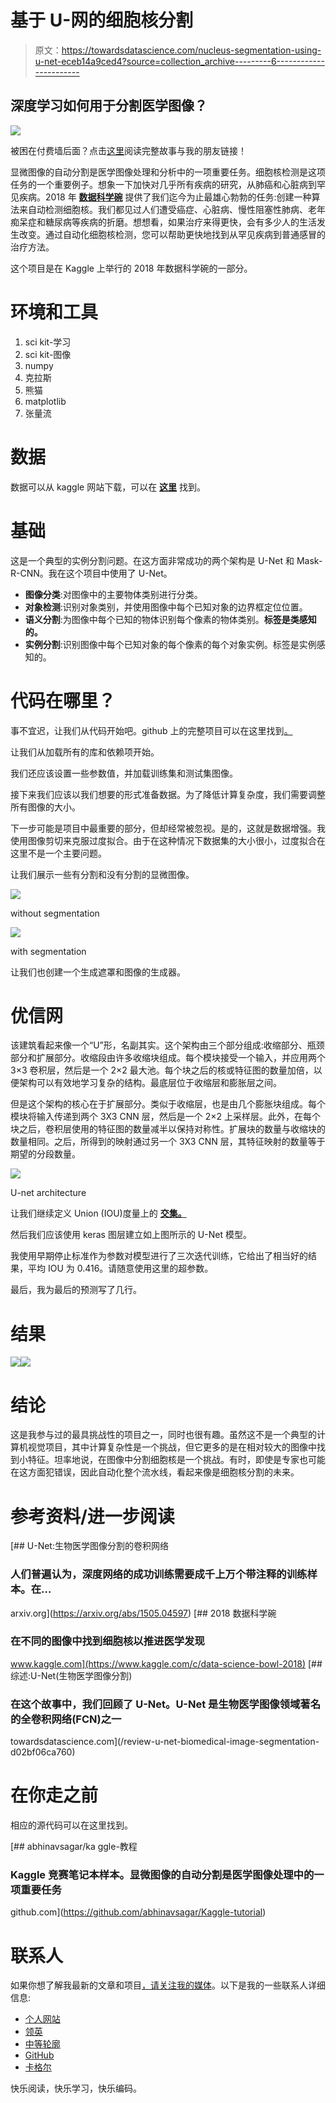 # 基于 U-网的细胞核分割

> 原文：<https://towardsdatascience.com/nucleus-segmentation-using-u-net-eceb14a9ced4?source=collection_archive---------6----------------------->

## 深度学习如何用于分割医学图像？

![](img/891749648751b4217a5d5cad404d65a2.png)

被困在付费墙后面？点击[这里](https://medium.com/p/nucleus-segmentation-using-u-net-eceb14a9ced4?source=email-c3f5233f3441--writer.postDistributed&sk=881ef594402fb347d56e1c12f077732d)阅读完整故事与我的朋友链接！

显微图像的自动分割是医学图像处理和分析中的一项重要任务。细胞核检测是这项任务的一个重要例子。想象一下加快对几乎所有疾病的研究，从肺癌和心脏病到罕见疾病。2018 年 [**数据科学碗**](https://www.kaggle.com/c/data-science-bowl-2018) 提供了我们迄今为止最雄心勃勃的任务:创建一种算法来自动检测细胞核。我们都见过人们遭受癌症、心脏病、慢性阻塞性肺病、老年痴呆症和糖尿病等疾病的折磨。想想看，如果治疗来得更快，会有多少人的生活发生改变。通过自动化细胞核检测，您可以帮助更快地找到从罕见疾病到普通感冒的治疗方法。

这个项目是在 Kaggle 上举行的 2018 年数据科学碗的一部分。

# 环境和工具

1.  sci kit-学习
2.  sci kit-图像
3.  numpy
4.  克拉斯
5.  熊猫
6.  matplotlib
7.  张量流

# 数据

数据可以从 kaggle 网站下载，可以在 [**这里**](https://www.kaggle.com/c/data-science-bowl-2018/data) 找到。

# 基础

这是一个典型的实例分割问题。在这方面非常成功的两个架构是 U-Net 和 Mask-R-CNN。我在这个项目中使用了 U-Net。

*   **图像分类**:对图像中的主要物体类别进行分类。
*   **对象检测**:识别对象类别，并使用图像中每个已知对象的边界框定位位置。
*   **语义分割**:为图像中每个已知的物体识别每个像素的物体类别。**标签是类感知的。**
*   **实例分割**:识别图像中每个已知对象的每个像素的每个对象实例。标签是实例感知的。

# 代码在哪里？

事不宜迟，让我们从代码开始吧。github 上的完整项目可以在这里找到[。](https://github.com/abhinavsagar/Kaggle-tutorial)

让我们从加载所有的库和依赖项开始。

我们还应该设置一些参数值，并加载训练集和测试集图像。

接下来我们应该以我们想要的形式准备数据。为了降低计算复杂度，我们需要调整所有图像的大小。

下一步可能是项目中最重要的部分，但却经常被忽视。是的，这就是数据增强。我使用图像剪切来克服过度拟合。由于在这种情况下数据集的大小很小，过度拟合在这里不是一个主要问题。

让我们展示一些有分割和没有分割的显微图像。

![](img/5ec9f68202fd00b69f42d1e713310677.png)

without segmentation

![](img/d5ea09e494c1c8d74c5c5c972ddc9da6.png)

with segmentation

让我们也创建一个生成遮罩和图像的生成器。

# 优信网

该建筑看起来像一个“U”形，名副其实。这个架构由三个部分组成:收缩部分、瓶颈部分和扩展部分。收缩段由许多收缩块组成。每个模块接受一个输入，并应用两个 3×3 卷积层，然后是一个 2×2 最大池。每个块之后的核或特征图的数量加倍，以便架构可以有效地学习复杂的结构。最底层位于收缩层和膨胀层之间。

但是这个架构的核心在于扩展部分。类似于收缩层，也是由几个膨胀块组成。每个模块将输入传递到两个 3X3 CNN 层，然后是一个 2×2 上采样层。此外，在每个块之后，卷积层使用的特征图的数量减半以保持对称性。扩展块的数量与收缩块的数量相同。之后，所得到的映射通过另一个 3X3 CNN 层，其特征映射的数量等于期望的分段数量。

![](img/a22af3ea5dfdb6f7f87fa6cd9a40c28c.png)

U-net architecture

让我们继续定义 Union (IOU)度量上的 [**交集。**](https://en.wikipedia.org/wiki/Jaccard_index)

然后我们应该使用 keras 图层建立如上图所示的 U-Net 模型。

我使用早期停止标准作为参数对模型进行了三次迭代训练，它给出了相当好的结果，平均 IOU 为 0.416。请随意使用这里的超参数。

最后，我为最后的预测写了几行。

# 结果

![](img/3aa0e9d25410af9318906e4f9061b048.png)![](img/dba6f2004e9afc17054e75baa020282b.png)

# 结论

这是我参与过的最具挑战性的项目之一，同时也很有趣。虽然这不是一个典型的计算机视觉项目，其中计算复杂性是一个挑战，但它更多的是在相对较大的图像中找到小特征。坦率地说，在图像中分割细胞核是一个挑战。有时，即使是专家也可能在这方面犯错误，因此自动化整个流水线，看起来像是细胞核分割的未来。

# 参考资料/进一步阅读

 [## U-Net:生物医学图像分割的卷积网络

### 人们普遍认为，深度网络的成功训练需要成千上万个带注释的训练样本。在…

arxiv.org](https://arxiv.org/abs/1505.04597) [](https://www.kaggle.com/c/data-science-bowl-2018) [## 2018 数据科学碗

### 在不同的图像中找到细胞核以推进医学发现

www.kaggle.com](https://www.kaggle.com/c/data-science-bowl-2018) [](/review-u-net-biomedical-image-segmentation-d02bf06ca760) [## 综述:U-Net(生物医学图像分割)

### 在这个故事中，我们回顾了 U-Net。U-Net 是生物医学图像领域著名的全卷积网络(FCN)之一

towardsdatascience.com](/review-u-net-biomedical-image-segmentation-d02bf06ca760) 

# 在你走之前

相应的源代码可以在这里找到。

[](https://github.com/abhinavsagar/Kaggle-tutorial) [## abhinavsagar/ka ggle-教程

### Kaggle 竞赛笔记本样本。显微图像的自动分割是医学图像处理中的一项重要任务

github.com](https://github.com/abhinavsagar/Kaggle-tutorial) 

# 联系人

如果你想了解我最新的文章和项目[，请关注我的媒体](https://medium.com/@abhinav.sagar)。以下是我的一些联系人详细信息:

*   [个人网站](https://abhinavsagar.github.io)
*   [领英](https://in.linkedin.com/in/abhinavsagar4)
*   [中等轮廓](https://medium.com/@abhinav.sagar)
*   [GitHub](https://github.com/abhinavsagar)
*   [卡格尔](https://www.kaggle.com/abhinavsagar)

快乐阅读，快乐学习，快乐编码。